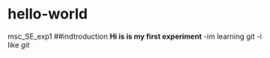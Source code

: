 # hello-world
msc_SE_exp1
##indtroduction
**Hi is is my first experiment**
-im learning git
-i like *git*

